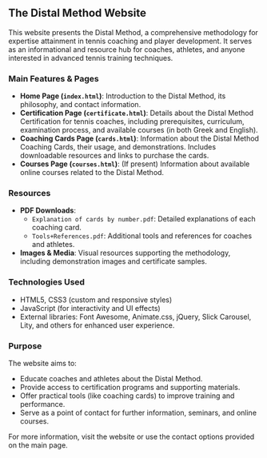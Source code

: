 
## The Distal Method Website

This website presents the Distal Method, a comprehensive methodology for expertise attainment in tennis coaching and player development. It serves as an informational and resource hub for coaches, athletes, and anyone interested in advanced tennis training techniques.

### Main Features & Pages

- **Home Page (`index.html`)**: Introduction to the Distal Method, its philosophy, and contact information.
- **Certification Page (`certificate.html`)**: Details about the Distal Method Certification for tennis coaches, including prerequisites, curriculum, examination process, and available courses (in both Greek and English).
- **Coaching Cards Page (`cards.html`)**: Information about the Distal Method Coaching Cards, their usage, and demonstrations. Includes downloadable resources and links to purchase the cards.
- **Courses Page (`courses.html`)**: (If present) Information about available online courses related to the Distal Method.

### Resources

- **PDF Downloads**: 
	- `Explanation of cards by number.pdf`: Detailed explanations of each coaching card.
	- `Tools+References.pdf`: Additional tools and references for coaches and athletes.
- **Images & Media**: Visual resources supporting the methodology, including demonstration images and certificate samples.

### Technologies Used

- HTML5, CSS3 (custom and responsive styles)
- JavaScript (for interactivity and UI effects)
- External libraries: Font Awesome, Animate.css, jQuery, Slick Carousel, Lity, and others for enhanced user experience.

### Purpose

The website aims to:
- Educate coaches and athletes about the Distal Method.
- Provide access to certification programs and supporting materials.
- Offer practical tools (like coaching cards) to improve training and performance.
- Serve as a point of contact for further information, seminars, and online courses.

For more information, visit the website or use the contact options provided on the main page.